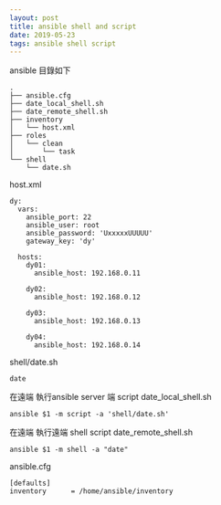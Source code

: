 ```yaml
---
layout: post
title: ansible shell and script
date: 2019-05-23
tags: ansible shell script
---
```


ansible 目錄如下

```
.
├── ansible.cfg
├── date_local_shell.sh
├── date_remote_shell.sh
├── inventory
│   └── host.xml
├── roles
│   └── clean
│       └── task
└── shell
    └── date.sh
```

host.xml
```
dy:
  vars:
    ansible_port: 22
    ansible_user: root
    ansible_password: 'UxxxxxUUUUU'
    gateway_key: 'dy'

  hosts:
    dy01:
      ansible_host: 192.168.0.11

    dy02:
      ansible_host: 192.168.0.12

    dy03:
      ansible_host: 192.168.0.13

    dy04:
      ansible_host: 192.168.0.14
```

shell/date.sh
```
date
```

在遠端 執行ansible server 端 script
date_local_shell.sh
```
ansible $1 -m script -a 'shell/date.sh'
```

在遠端 執行遠端 shell script 
date_remote_shell.sh
```
ansible $1 -m shell -a "date"
```

ansible.cfg
```
[defaults]
inventory      = /home/ansible/inventory
```
